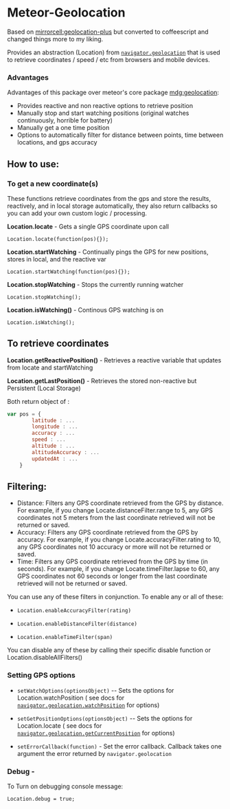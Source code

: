 Meteor-Geolocation
====================


Based on [mirrorcell:geolocation-plus](https://atmospherejs.com/mirrorcell/geolocation-plus) but converted to coffeescript and changed things more to my liking.

Provides an abstraction (Location) from [`navigator.geolocation`](https://developer.mozilla.org/en-US/docs/Web/API/Geolocation) that is used to retrieve coordinates / speed / etc from browsers and mobile devices.

### Advantages 

Advantages of this package over meteor's core package [mdg:geolocation](https://atmospherejs.com/mdg/geolocation):

   * Provides reactive and non reactive options to retrieve position
   * Manually stop and start watching positions (original watches continuously, horrible for battery)
   * Manually get a one time position
   * Options to automatically filter for distance between points, time between locations, and gps accuracy

## How to use:

### To get a new coordinate(s)
These functions retrieve coordinates from the gps and store the results, reactively, and in local storage automatically, they also return callbacks so you can add your own custom logic / processing.
   
   
**Location.locate** -
Gets a single GPS coordinate upon call

```
Location.locate(function(pos){});
```
   
**Location.startWatching** -
Continually pings the GPS for new positions, stores in local, and the reactive var

```
Location.startWatching(function(pos){});
```
   
**Location.stopWatching** -
Stops the currently running watcher

```
Location.stopWatching();
```

**Location.isWatching()** - Continous GPS watching is on

```
Location.isWatching();
```

## To retrieve coordinates
 
**Location.getReactivePosition()** -
Retrieves a reactive variable that updates from locate and startWatching

**Location.getLastPosition()** -
Retrieves the stored non-reactive but Persistent (Local Storage)

Both return object of :

````javascript
var pos = {
        latitude : ...
        longitude : ...
        accuracy : ...
        speed : ...
        altitude : ...
        altitudeAccuracy : ...
        updatedAt : ...
    }
````


## Filtering:
* Distance: 
   Filters any GPS coordinate retrieved from the GPS by distance. For example, if you change Locate.distanceFilter.range to 5, any GPS coordinates not 5 meters from the last coordinate retrieved will not be returned or saved.
* Accuracy:
   Filters any GPS coordinate retrieved from the GPS by accuracy. For example, if you change Locate.accuracyFilter.rating to 10, any GPS coordinates not 10 accuracy or more will not be returned or saved.
* Time:
   Filters any GPS coordinate retrieved from the GPS by time (in seconds). For example, if you change Locate.timeFilter.lapse to 60, any GPS coordinates not 60 seconds or longer from the last coordinate retrieved will not be returned or saved.

You can use any of these filters in conjunction. To enable any or all of these:

   * `Location.enableAccuracyFilter(rating)`

   * `Location.enableDistanceFilter(distance)`

   * `Location.enableTimeFilter(span)`

You can disable any of these by calling their specific disable function or Location.disableAllFilters()

### Setting GPS options

* `setWatchOptions(optionsObject)` -- Sets the options for Location.watchPosition ( see docs for [`navigator.geolocation.watchPosition`](https://developer.mozilla.org/en-US/docs/Web/API/PositionOptions) for options)

* `setGetPositionOptions(optionsObject)` -- Sets the options for Location.locate ( see docs for [`navigator.geolocation.getCurrentPosition`](https://developer.mozilla.org/en-US/docs/Web/API/PositionOptions) for options)

* `setErrorCallback(function)` - Set the error callback.  Callback takes one argument the error returned by `navigator.geolocation`


### Debug -
To Turn on debugging console message: 

```
Location.debug = true;
```

